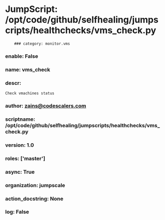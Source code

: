 
# JumpScript: /opt/code/github/selfhealing/jumpscripts/healthchecks/vms_check.py
        ### category: monitor.vms
### enable: False
### name: vms_check
### descr: 
```
Check vmachines status

```
### author: zains@codescalers.com
### scriptname: /opt/code/github/selfhealing/jumpscripts/healthchecks/vms_check.py
### version: 1.0
### roles: ['master']
### async: True
### organization: jumpscale
### action_docstring: None
### log: False
